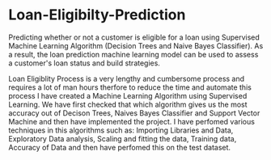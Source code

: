 # Loan-Eligibilty-Prediction
Predicting whether or not a customer is eligible for a loan using Supervised Machine Learning Algorithm (Decision Trees and Naive Bayes Classifier). As a result, the loan prediction machine learning model can be used to assess a customer's loan status and build strategies.

Loan Eligiblity Process is a very lengthy and cumbersome process and requires a lot of man hours therfore to reduce the time and automate this process I have created a Machine Learning Algorithm using Supervised Learning. We have first checked that which algorithm gives us the most accuracy out of Decison Trees, Naives Bayes Classifier and Support Vector Machine and then have implemented the project.
I have perfomed various techniques in this algorithms such as: Importing Libraries and Data, Exploratory Data analysis, Scaling and fitting the data, Training data, Accuracy of Data and then have perfomed this on the test dataset. 
